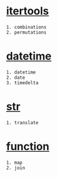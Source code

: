 # [itertools]
    1. combinations
    2. permutations

# [datetime]
    1. datetime
    2. date
    3. timedelta

# [str]
    1. translate

# [function]
    1. map
    2. join

[itertools]: https://github.com/NeonEDuck/CodeInfo/edit/master/python/itertools.md
[datetime]: https://github.com/NeonEDuck/CodeInfo/edit/master/python/datetime.md
[str]: https://github.com/NeonEDuck/CodeInfo/edit/master/python/str.md
[function]: https://github.com/NeonEDuck/CodeInfo/edit/master/python/function.md